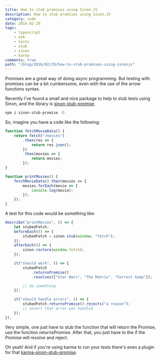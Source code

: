 ```yaml
---
title: How to stub promises using Sinon.JS
description: How to stub promises using Sinon.JS
category: code
date: 2016-02-29
tags: 
    - typescript
    - es6
    - tests
    - stub
    - sinon
    - karma
comments: true
path: "/blog/2016/02/29/how-to-stub-promises-using-sinonjs"
---
```


Promises are a great way of doing async programming. But testing with promises can be a bit cumbersome, even with the use of the arrow functions syntax.

Recently I've found a small and nice package to help to stub tests using Sinon, and the library is [sinon-stub-promise](https://github.com/substantial/sinon-stub-promise).

```bash
npm i sinon-stub-promise -D
```

So, imagine you have a code like the following:

```js
function fetchMovieData() {
    return fetch("/movies")
        .then(res => {
            return res.json();
        })
        .then(movies => {
            return movies;
        });
}

function printMovies() {
    fetchMovieData().then(movies => {
        movies.forEach(movie => {
            console.log(movie);
        });
    });
}
```

<script async src="//pagead2.googlesyndication.com/pagead/js/adsbygoogle.js"></script>
<!-- Responsive content -->

<ins class="adsbygoogle"
     style="display:block"
     data-ad-client="ca-pub-1865353648221711"
     data-ad-slot="8499334570"
     data-ad-format="auto"></ins>

<script>
(adsbygoogle = window.adsbygoogle || []).push({});
</script>

A test for this code would be something like:

```js
describe("printMovies", () => {
    let stubedFetch;
    beforeEach(() => {
        stubedFetch = sinon.stub(window, "fetch");
    });
    afterEach(() => {
        sinon.restore(window.fetch);
    });

    it("should work", () => {
        stubedFetch
            .returnsPromise()
            .resolves(["Star Wars", "The Matrix", "Forrest Gump"]);

        // do something
    });

    it("should handle errors", () => {
        stubedFetch.returnsPromise().rejects("a reason");
        // assert that error was handled
    });
});
```

Very simple, one just have to stub the function that will return the Promise, use the function returnsPromise. After that, you just have to the if the Promise will resolve and reject.

Oh yeah! And if you're using karma to run your tests there's even a plugin for that [karma-sinon-stub-promise](https://github.com/alexweber/karma-sinon-stub-promise).
